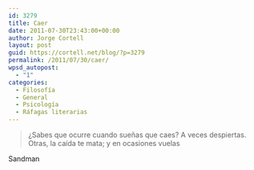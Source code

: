```yaml
---
id: 3279
title: Caer
date: 2011-07-30T23:43:00+00:00
author: Jorge Cortell
layout: post
guid: https://cortell.net/blog/?p=3279
permalink: /2011/07/30/caer/
wpsd_autopost:
  - "1"
categories:
  - Filosofí­a
  - General
  - Psicología
  - Ráfagas literarias
---
```

> ¿Sabes que ocurre cuando sueñas que caes? A veces despiertas. Otras, la caída te mata; y en ocasiones vuelas

Sandman